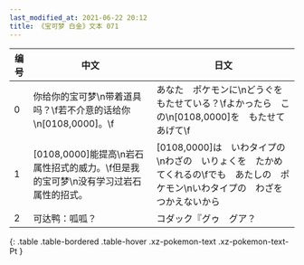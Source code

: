 ```yaml
---
last_modified_at: 2021-06-22 20:12
title: 《宝可梦 白金》文本 071
---
```

| 编号 | 中文 | 日文 |
| ---- | ---- | ---- |
| 0 | 你给你的宝可梦\n带着道具吗？\f若不介意的话给你\n[0108,0000]。\f | あなた　ポケモンに\nどうぐを　もたせている？\fよかったら　この\n[0108,0000]を　もたせてあげて\f |
| 1 | [0108,0000]能提高\n岩石属性招式的威力。\f但是我的宝可梦\n没有学习过岩石属性的招式。 | [0108,0000]は　いわタイプの\nわざの　いりょくを　たかめてくれるの\fでも　あたしの　ポケモン\nいわタイプの　わざを　つかえないから |
| 2 | 可达鸭：呱呱？ | コダック『グゥ　グア？ |
{: .table .table-bordered .table-hover .xz-pokemon-text .xz-pokemon-text-Pt }
